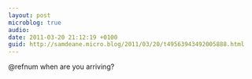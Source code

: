 ```yaml
---
layout: post
microblog: true
audio: 
date: 2011-03-20 21:12:19 +0100
guid: http://samdeane.micro.blog/2011/03/20/t49563943492005888.html
---
```

@refnum when are you arriving?
